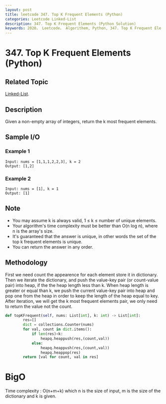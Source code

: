 ```yaml
---
layout: post
title: leetcode 347. Top K Frequent Elements (Python)
categories: Leetcode Linked-List
description: 347. Top K Frequent Elements (Python Solution)
keywords: 2020， Leetcode， Algorithem, Python, 347. Top K Frequent Elements, zhenyu, 
---
```


# 347. Top K Frequent Elements (Python)

## Related Topic
<a href="/categories/#Linked-List" target="_blank"> Linked-List</a>.

## Description
Given a non-empty array of integers, return the k most frequent elements.

## Sample I/O

### Example 1

```
Input: nums = [1,1,1,2,2,3], k = 2
Output: [1,2]
```

### Example 2

```
Input: nums = [1], k = 1
Output: [1]
```
## Note
* You may assume k is always valid, 1 ≤ k ≤ number of unique elements.
* Your algorithm's time complexity must be better than O(n log n), where n is the array's size.
* It's guaranteed that the answer is unique, in other words the set of the top k frequent elements is unique.
* You can return the answer in any order.

## Methodology
First we need count the appearence for each element store it in dictionary. Then we iterate the dictionary, and push the value-key pair (or count-value pair) into heap, if the the heap length less than k. When heap length is greater or equal than k, we push the current value-key pair into heap and pop one from the heap in order to keep the length of the heap equal to key. After iteration, we will get the k most frequent elements pair, we only need to return the value not the count.

``` python
def topKFrequent(self, nums: List[int], k: int) -> List[int]:
        res=[]
        dict = collections.Counter(nums)
        for val, count in dict.items():
            if len(res)<k:
                heapq.heappush(res,(count,val))
            else:
                heapq.heappush(res,(count,val))
                heapq.heappop(res)
        return [val for count, val in res]
```

# BigO
Time complexity : O(n+m+k) which n is the size of input, m is the size of the dictionary and k is given.